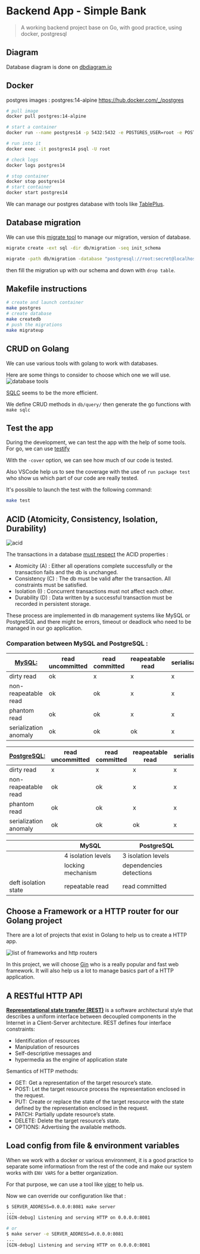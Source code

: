 # Backend App - Simple Bank

> A working backend project base on Go, with good practice, using docker, postgresql

## Diagram

Database diagram is done on [dbdiagram.io](https://dbdiagram.io/d/62cd1dc8cc1bc14cc59dd2c5)

## Docker

postgres images : postgres:14-alpine
https://hub.docker.com/_/postgres


```bash
# pull image
docker pull postgres:14-alpine

# start a container
docker run --name postgres14 -p 5432:5432 -e POSTGRES_USER=root -e POSTGRES_PASSWORD=secret -d postgres:14-alpine

# run into it
docker exec -it postgres14 psql -U root

# check logs
docker logs postgres14

# stop container
docker stop postgres14
# start container
docker start postgres14
```

We can manage our postgres database with tools like [TablePlus](https://tableplus.com/).

## Database migration

We can use this [migrate tool](https://github.com/golang-migrate/migrate/) to manage our migration, version of database.

```bash
migrate create -ext sql -dir db/migration -seq init_schema

migrate -path db/migration -database "postgresql://root:secret@localhost:5432/simple_bank?sslmode=disable" -verbose up
```

then fill the migration up with our schema and down with `drop table`.

## Makefile instructions

```bash
# create and launch container
make postgres
# create database
make createdb
# push the migrations
make migrateup
```

## CRUD on Golang

We can use various tools with golang to work with databases.

Here are some things to consider to choose which one we will use.
![database tools](assets/golang-sql-tools.png)

[SQLC](https://sqlc.dev/) seems to be the more efficient.

We define CRUD methods in `db/query/` then generate the go functions with `make sqlc`

## Test the app

During the development, we can test the app with the help of some tools. For go, we can use [testify](https://github.com/stretchr/testify)

With the `-cover` option, we can see how much of our code is tested.

Also VSCode help us to see the coverage with the use of `run package test` who show us which part of our code are really tested.

It's possible to launch the test with the following command:

```bash
make test
```

## ACID (Atomicity, Consistency, Isolation, Durability)

![acid](assets/acid.png)

The transactions in a database <u>must respect</u> the ACID properties :

- Atomicity (A) : Either all operations complete successfully or the transaction fails and the db is unchanged.
- Consistency (C) : The db must be valid after the transaction. All constraints must be satisfied.
- Isolation (I) : Concurrent transactions must not affect each other.
- Durability (D) : Data written by a successful transaction must be recorded in persistent storage.

These process are implemented in db management systems like MySQL or PostgreSQL and there might be errors, timeout or deadlock who need to be managed in our go application.

### Comparation between MySQL and PostgreSQL :

| <u>MySQL:</u> | read uncommitted | read committed | reapeatable read | serialisable |
|---------------|------------------|----------------|------------------|--------------|
| dirty read           | ok        | x              |x                 | x            |
| non-reapeatable read | ok        | ok             | x                | x            |
| phantom read         | ok        | ok             | x                | x            |
|serialization anomaly | ok        | ok             | ok               | x            |

| <u>PostgreSQL:</u> | read uncommitted | read committed | reapeatable read | serialisable |
|--------------------|------------------|----------------|------------------|--------------|
| dirty read           | x              | x              |x                 | x            |
| non-reapeatable read | ok             | ok             | x                | x            |
| phantom read         | ok             | ok             | x                | x            |
|serialization anomaly | ok             | ok             | ok               | x            |

|                      |     MySQL          |     PostgreSQL          |
|----------------------|--------------------|-------------------------|
|                      | 4 isolation levels | 3 isolation levels      |
|                      | locking mechanism  | dependencies detections |
| deft isolation state | repeatable read    | read committed          |


## Choose a Framework or a HTTP router for our Golang project

There are a lot of projects that exist in Golang to help us to create a HTTP app.

![list of frameworks and http routers](assets/web_frameworks-http_routers.png)

In this project, we will choose [Gin](https://github.com/gin-gonic/gin) who is a really popular and fast web framework. It will also help us a lot to manage basics part of a HTTP application.

## A RESTful HTTP API

[<strong>Representational state transfer (REST)</strong>](https://en.wikipedia.org/wiki/Representational_state_transfer) is a software architectural style that describes a uniform interface between decoupled components in the Internet in a Client-Server architecture. REST defines four interface constraints:
- Identification of resources
- Manipulation of resources
- Self-descriptive messages and
- hypermedia as the engine of application state

Semantics of HTTP methods:
- GET:  Get a representation of the target resource’s state.
- POST: Let the target resource process the representation enclosed in the request.
- PUT:  Create or replace the state of the target resource with the state defined by the representation enclosed in the request.
- PATCH: Partially update resource’s state.
- DELETE: Delete the target resource’s state.
- OPTIONS: Advertising the available methods.

## Load config from file & environment variables

When we work with a docker or various environment, it is a good practice to separate some informatiosn from the rest of the code and make our system works with `ENV VARS` for a better organization.

For that purpose, we can use a tool like [viper](https://github.com/spf13/viper) to help us.

Now we can override our configuration like that :

```bash
$ SERVER_ADDRESS=0.0.0.0:8081 make server
...
[GIN-debug] Listening and serving HTTP on 0.0.0.0:8081

# or
$ make server -e SERVER_ADDRESS=0.0.0.0:8081
...
[GIN-debug] Listening and serving HTTP on 0.0.0.0:8081
```
